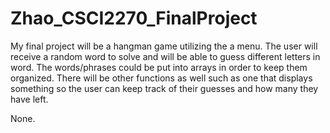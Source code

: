 # Zhao_CSCI2270_FinalProject

My final project will be a hangman game utilizing the a menu. The user will
receive a random word to solve and will be able to guess different letters in
word. The words/phrases could be put into arrays in order to keep them
organized. There will be other functions as well such as one that displays
something so the user can keep track of their guesses and how many they have 
left.

None.